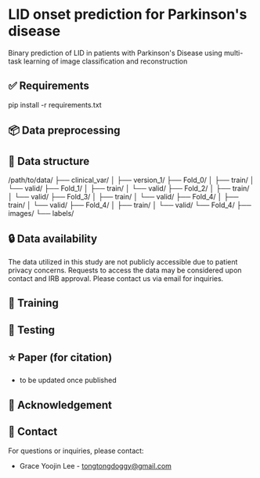 # LID onset prediction for Parkinson's disease
Binary prediction of LID in patients with Parkinson's Disease using multi-task learning of image classification and reconstruction

## ✅ Requirements
pip install -r requirements.txt

## 📦 Data preprocessing

## 📂 Data structure
/path/to/data/
├── clinical_var/
│   ├── version_1/
├── Fold_0/
│   ├── train/
│   └── valid/
├── Fold_1/
│   ├── train/
│   └── valid/
├── Fold_2/
│   ├── train/
│   └── valid/
├── Fold_3/
│   ├── train/
│   └── valid/
├── Fold_4/
│   ├── train/
│   └── valid/
├── Fold_4/
│   ├── train/
│   └── valid/
└── Fold_4/
    ├── images/
    └── labels/

## 🔒 Data availability
The data utilized in this study are not publicly accessible due to patient privacy concerns. 
Requests to access the data may be considered upon contact and IRB approval. Please contact us via email for inquiries.

## 🚀 Training


## 🧪 Testing

## ⭐ Paper (for citation)
- to be updated once published

## 🙏 Acknowledgement

## 📧 Contact
For questions or inquiries, please contact:
- Grace Yoojin Lee - tongtongdoggy@gmail.com

